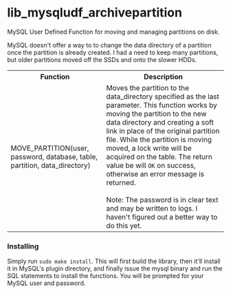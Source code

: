 <h1>lib_mysqludf_archivepartition</h1>
<p>MySQL User Defined Function for moving and managing partitions on disk.</p>
<p>MySQL doesn't offer a way to to change the data directory of a partition once the partition is already created. I had a need to keep many partitions, but older partitions moved off the SSDs and onto the slower HDDs.</p>

<table>
  <tr>
    <th>Function</th>
    <th>Description</th>
  </tr>
  <tr>
    <td>MOVE_PARTITION(user, password, database, table, partition, data_directory)</td>
    <td>Moves the partition to the data_directory specified as the last parameter. This function works by moving the partition to the new data directory and creating a soft link in place of the original partition file. While the partition is moving moved, a lock write will be acquired on the table. The return value be will <code>OK</code> on success, otherwise an error message is returned.<br /><br />Note: The password is in clear text and may be written to logs. I haven't figured out a better way to do this yet.</td>
  </tr>
</table>

<h3>Installing</h3>
<p>Simply run <code>sudo make install</code>. This will first build the library, then it'll install it in MySQL's plugin directory, and finally issue the mysql binary and run the SQL statements to install the functions. You will be prompted for your MySQL user and password.</p>
